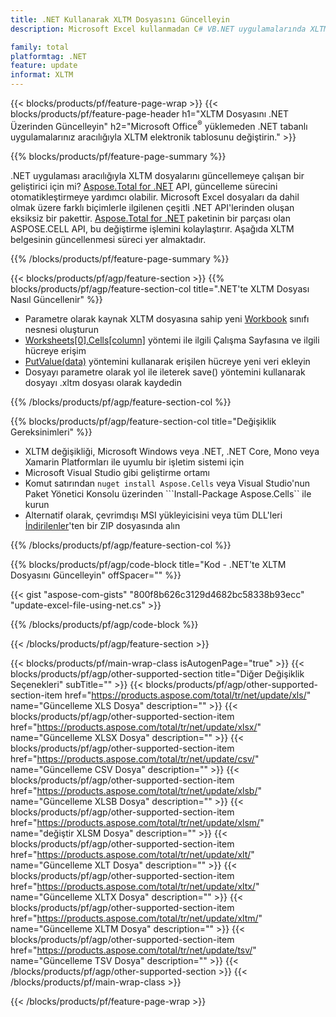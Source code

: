 ```yaml
---
title: .NET Kullanarak XLTM Dosyasını Güncelleyin
description: Microsoft Excel kullanmadan C# VB.NET uygulamalarında XLTM belgelerini değiştirin. 

family: total
platformtag: .NET
feature: update
informat: XLTM
---
```

{{< blocks/products/pf/feature-page-wrap >}}
{{< blocks/products/pf/feature-page-header h1="XLTM Dosyasını .NET Üzerinden Güncelleyin" h2="Microsoft Office<sup>&reg;</sup> yüklemeden .NET tabanlı uygulamalarınız aracılığıyla XLTM elektronik tablosunu değiştirin." >}}

{{% blocks/products/pf/feature-page-summary %}}

.NET uygulaması aracılığıyla XLTM dosyalarını güncellemeye çalışan bir geliştirici için mi? [Aspose.Total for .NET](https://products.aspose.com/total/net/) API, güncelleme sürecini otomatikleştirmeye yardımcı olabilir. Microsoft Excel dosyaları da dahil olmak üzere farklı biçimlerle ilgilenen çeşitli .NET API'lerinden oluşan eksiksiz bir pakettir. [Aspose.Total for .NET](https://products.aspose.com/total/net/) paketinin bir parçası olan ASPOSE.CELL API, bu değiştirme işlemini kolaylaştırır. Aşağıda XLTM belgesinin güncellenmesi süreci yer almaktadır.

{{% /blocks/products/pf/feature-page-summary %}}

{{< blocks/products/pf/agp/feature-section >}}
{{% blocks/products/pf/agp/feature-section-col title=".NET'te XLTM Dosyası Nasıl Güncellenir" %}}

- Parametre olarak kaynak XLTM dosyasına sahip yeni [Workbook](https://reference.aspose.com/cells/net/aspose.cells/workbook/) sınıfı nesnesi oluşturun
- [Worksheets[0].Cells[column]](https://reference.aspose.com/cells/net/aspose.cells/worksheet/cells/) yöntemi ile ilgili Çalışma Sayfasına ve ilgili hücreye erişim
- [PutValue(data)](https://reference.aspose.com/cells/net/aspose.cells/cell/putvalue/) yöntemini kullanarak erişilen hücreye yeni veri ekleyin
- Dosyayı parametre olarak yol ile ileterek save() yöntemini kullanarak dosyayı .xltm dosyası olarak kaydedin

{{% /blocks/products/pf/agp/feature-section-col %}}

{{% blocks/products/pf/agp/feature-section-col title="Değişiklik Gereksinimleri" %}}

- XLTM değişikliği, Microsoft Windows veya .NET, .NET Core, Mono veya Xamarin Platformları ile uyumlu bir işletim sistemi için
- Microsoft Visual Studio gibi geliştirme ortamı 
- Komut satırından ```nuget install Aspose.Cells``` veya Visual Studio'nun Paket Yönetici Konsolu üzerinden ```Install-Package Aspose.Cells`` ile kurun
- Alternatif olarak, çevrimdışı MSI yükleyicisini veya tüm DLL'leri [İndirilenler](https://releases.aspose.com/cells/net)'ten bir ZIP dosyasında alın

{{% /blocks/products/pf/agp/feature-section-col %}}

{{% blocks/products/pf/agp/code-block title="Kod - .NET'te XLTM Dosyasını Güncelleyin" offSpacer="" %}}

{{< gist "aspose-com-gists" "800f8b626c3129d4682bc58338b93ecc" "update-excel-file-using-net.cs" >}}

{{% /blocks/products/pf/agp/code-block %}}

{{< /blocks/products/pf/agp/feature-section >}}

{{< blocks/products/pf/main-wrap-class isAutogenPage="true" >}}
{{< blocks/products/pf/agp/other-supported-section title="Diğer Değişiklik Seçenekleri" subTitle="" >}}
{{< blocks/products/pf/agp/other-supported-section-item href="https://products.aspose.com/total/tr/net/update/xls/" name="Güncelleme XLS Dosya" description="" >}}
{{< blocks/products/pf/agp/other-supported-section-item href="https://products.aspose.com/total/tr/net/update/xlsx/" name="Güncelleme XLSX Dosya" description="" >}}
{{< blocks/products/pf/agp/other-supported-section-item href="https://products.aspose.com/total/tr/net/update/csv/" name="Güncelleme CSV Dosya" description="" >}}
{{< blocks/products/pf/agp/other-supported-section-item href="https://products.aspose.com/total/tr/net/update/xlsb/" name="Güncelleme XLSB Dosya" description="" >}}
{{< blocks/products/pf/agp/other-supported-section-item href="https://products.aspose.com/total/tr/net/update/xlsm/" name="değiştir XLSM Dosya" description="" >}}
{{< blocks/products/pf/agp/other-supported-section-item href="https://products.aspose.com/total/tr/net/update/xlt/" name="Güncelleme XLT Dosya" description="" >}}
{{< blocks/products/pf/agp/other-supported-section-item href="https://products.aspose.com/total/tr/net/update/xltx/" name="Güncelleme XLTX Dosya" description="" >}}
{{< blocks/products/pf/agp/other-supported-section-item href="https://products.aspose.com/total/tr/net/update/xltm/" name="Güncelleme XLTM Dosya" description="" >}}
{{< blocks/products/pf/agp/other-supported-section-item href="https://products.aspose.com/total/tr/net/update/tsv/" name="Güncelleme TSV Dosya" description="" >}}
{{< /blocks/products/pf/agp/other-supported-section >}}
{{< /blocks/products/pf/main-wrap-class >}}

{{< /blocks/products/pf/feature-page-wrap >}}